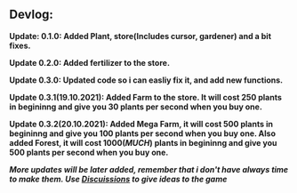 ## Devlog:

**Update: 0.1.0: Added Plant, store(Includes cursor, gardener) and a bit fixes.**

**Update 0.2.0: Added fertilizer to the store.**

**Update 0.3.0: Updated code so i can easliy fix it, and add new functions.**

**Update 0.3.1(19.10.2021): Added Farm to the store. It will cost 250 plants in begininng and give you 30 plants per second when you buy one.**

**Update 0.3.2(20.10.2021): Added Mega Farm, it will cost 500 plants in begininng and give you 100 plants per second when you buy one. Also added Forest, it will cost 1000(_MUCH_) plants in begininng and give you 500 plants per second when you buy one.**

***More updates will be later added, remember that i don't have always time to make them. Use [Discuissions](https://github.com/nikeedev/plantclicker/discussions) to give ideas to the game***
